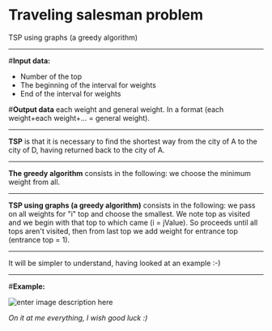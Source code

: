 # Traveling salesman problem
TSP using graphs (a greedy algorithm)

---
#**Input data:**
- Number of the top
- The beginning of the interval for weights
- End of the interval for weights

#**Output data**
each weight and general weight.
In a format (each weight+each weight+... = general weight).

---
**TSP** is that it is necessary to find the shortest way from the city of A to the city of D, having returned back to the city of A. 

---
**The greedy algorithm** consists in the following: we choose the minimum weight from all.

---

**TSP using graphs (a greedy algorithm)** consists in the following: we pass on all weights for "i" top and choose the smallest. We note top as visited and we begin with that top to which came (i = jValue). So proceeds until all tops aren't visited, then from last top we add weight for entrance top (entrance top = 1).

---

It will be simpler to understand, having looked at an example :-)

---
#**Example:**

![enter image description here](https://lh3.googleusercontent.com/cbLHpo54qU55s8SJn6T2SQ-8lyvRFxh9ONXmtXFNa20=s0 "IMG_20151006_080649.jpg")

*On it at me everything, I wish good luck :)*
